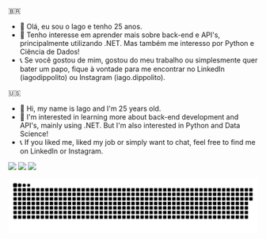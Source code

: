 🇧🇷
- 👋 Olá, eu sou o Iago e tenho 25 anos.
- 👀 Tenho interesse em aprender mais sobre back-end e API's, principalmente utilizando .NET. Mas também me interesso por Python e Ciência de Dados!
- 📞 Se você gostou de mim, gostou do meu trabalho ou simplesmente quer bater um papo, fique à vontade para me encontrar no LinkedIn (iagodippolito) ou Instagram (iago.dippolito).

🇺🇸
- 👋 Hi, my name is Iago and I'm 25 years old.
- 👀 I'm interested in learning more about back-end development and API's, mainly using .NET. But I'm also interested in Python and Data Science!
- 📞 If you liked me, liked my job or simply want to chat, feel free to find me on LinkedIn or Instagram.

<div> 
  <a href="https://www.instagram.com/iago.dippolito" target="_blank"><img src="https://img.shields.io/badge/-Instagram-%23E4405F?style=for-the-badge&logo=instagram&logoColor=white" target="_blank"></a>
  <a href = "mailto:iagodippolito@hotmail.com"><img src="https://img.shields.io/badge/-Gmail-%23333?style=for-the-badge&logo=gmail&logoColor=white" target="_blank"></a>
  <a href="https://www.linkedin.com/in/iagodippolito" target="_blank"><img src="https://img.shields.io/badge/-LinkedIn-%230077B5?style=for-the-badge&logo=linkedin&logoColor=white" target="_blank"></a> 

![Snake animation](https://github.com/iagodippo/iagodippo/blob/output/github-contribution-grid-snake.svg)

